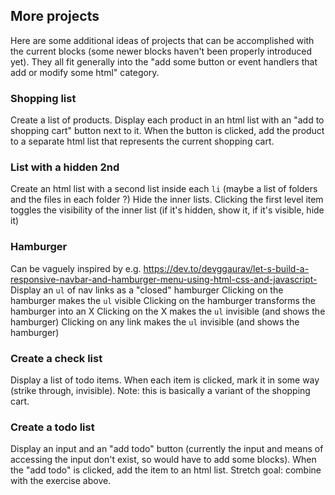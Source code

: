 ## More projects 

Here are some additional ideas of projects that can be accomplished with the current blocks (some newer blocks haven't been properly introduced yet). They all fit generally into the "add some button or event handlers that add or modify some html" category.

### Shopping list

Create a list of products.
Display each product in an html list with an "add to shopping cart" button next to it.
When the button is clicked, add the product to a separate html list that represents the current shopping cart.

### List with a hidden 2nd

Create an html list with a second list inside each `li` (maybe a list of folders and the files in each folder ?)
Hide the inner lists.
Clicking the first level item toggles the visibility of the inner list (if it's hidden, show it, if it's visible, hide it)

### Hamburger

Can be vaguely inspired by e.g. https://dev.to/devggaurav/let-s-build-a-responsive-navbar-and-hamburger-menu-using-html-css-and-javascript-
Display an `ul` of nav links as a "closed" hamburger
Clicking on the hamburger makes the `ul` visible
Clicking on the hamburger transforms the hamburger into an X
Clicking on the X makes the `ul` invisible (and shows the hamburger)
Clicking on any link makes the `ul` invisible (and shows the hamburger)

### Create a check list

Display a list of todo items.
When each item is clicked, mark it in some way (strike through, invisible).
Note: this is basically a variant of the shopping cart.

### Create a todo list

Display an input and an "add todo" button (currently the input and means of accessing the input don't exist, so would have to add some blocks).
When the "add todo" is clicked, add the item to an html list.
Stretch goal: combine with the exercise above.